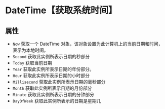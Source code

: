 # DateTime【获取系统时间】

## 属性

- `Now` 获取一个 DateTime 对象，该对象设置为此计算机上的当前日期和时间，表示为本地时间。
- `Second` 获取此实例所表示日期的秒部分
- `Today` 获取当前日期
- `Year` 获取此实例所表示日期的年份部分。
- `Hour` 获取此实例所表示日期的小时部分
- `Millisecond` 获取此实例所表示日期的毫秒部分
- `Month` 获取此实例所表示日期的月份部分
- `Minute` 获取此实例所表示日期的分钟部分
- `DayOfWeek` 获取此实例所表示的日期是星期几



